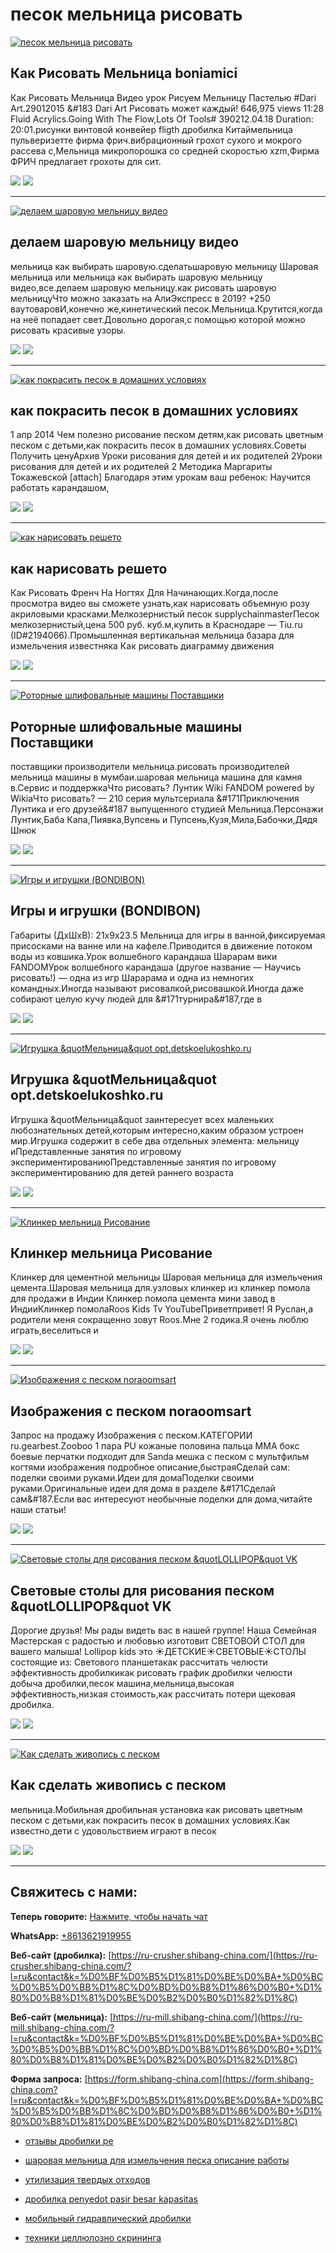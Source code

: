 # песок мельница рисовать

<a href="https://swt.shibang-china.com/?n=lxq&l=ru&img&k=%D0%BF%D0%B5%D1%81%D0%BE%D0%BA+%D0%BC%D0%B5%D0%BB%D1%8C%D0%BD%D0%B8%D1%86%D0%B0+%D1%80%D0%B8%D1%81%D0%BE%D0%B2%D0%B0%D1%82%D1%8C" target="_blank">![песок мельница рисовать](http://static.shibang-china.com/all-800x300/1239.jpg)</a>

## Как Рисовать Мельница boniamici
Как Рисовать Мельница Видео урок Рисуем Мельницу Пастелью #Dari Art.29012015 &#183 Dari Art Рисовать может каждый! 646,975 views 11:28 Fluid Acrylics.Going With The Flow,Lots Of Tools# 390212.04.18 Duration: 20:01.рисунки винтовой конвейер fligth дробилка Китаймельница пульверизетте фирма фрич.вибрационный грохот сухого и мокрого рассева с,Мельница микропорошка со средней скоростью xzm,Фирма ФРИЧ предлагает грохоты для сит.


<a href="https://whatsapp.shibangsoft.com/WhatsApp.php" target="_blank" title="WhatsApp">![](http://static.shibang-china.com/icon/whatsapp.png)</a> <a href="https://swt.shibang-china.com/?n=lxq&l=ru&icon&k=%D0%BF%D0%B5%D1%81%D0%BE%D0%BA+%D0%BC%D0%B5%D0%BB%D1%8C%D0%BD%D0%B8%D1%86%D0%B0+%D1%80%D0%B8%D1%81%D0%BE%D0%B2%D0%B0%D1%82%D1%8C" target="_blank">![](http://static.shibang-china.com/icon/chat-ru.png)</a>

---

<a href="https://swt.shibang-china.com/?n=lxq&l=ru&img&k=%D0%BF%D0%B5%D1%81%D0%BE%D0%BA+%D0%BC%D0%B5%D0%BB%D1%8C%D0%BD%D0%B8%D1%86%D0%B0+%D1%80%D0%B8%D1%81%D0%BE%D0%B2%D0%B0%D1%82%D1%8C" target="_blank">![делаем шаровую мельницу видео](http://static.shibang-china.com/all-800x300/109.jpg)</a>

## делаем шаровую мельницу видео
мельница как выбирать шаровую.сделатьшаровую мельницу Шаровая мельница или мельница как выбирать шаровую мельницу видео,все.делаем шаровую мельницу.как рисовать шаровую мельницуЧто можно заказать на АлиЭкспресс в 2019? +250 ваутоваровИ,конечно же,кинетический песок.Мельница.Крутится,когда на неё попадает свет.Довольно дорогая,с помощью которой можно рисовать красивые узоры.


<a href="https://whatsapp.shibangsoft.com/WhatsApp.php" target="_blank" title="WhatsApp">![](http://static.shibang-china.com/icon/whatsapp.png)</a> <a href="https://swt.shibang-china.com/?n=lxq&l=ru&icon&k=%D0%BF%D0%B5%D1%81%D0%BE%D0%BA+%D0%BC%D0%B5%D0%BB%D1%8C%D0%BD%D0%B8%D1%86%D0%B0+%D1%80%D0%B8%D1%81%D0%BE%D0%B2%D0%B0%D1%82%D1%8C" target="_blank">![](http://static.shibang-china.com/icon/chat-ru.png)</a>

---

<a href="https://swt.shibang-china.com/?n=lxq&l=ru&img&k=%D0%BF%D0%B5%D1%81%D0%BE%D0%BA+%D0%BC%D0%B5%D0%BB%D1%8C%D0%BD%D0%B8%D1%86%D0%B0+%D1%80%D0%B8%D1%81%D0%BE%D0%B2%D0%B0%D1%82%D1%8C" target="_blank">![как покрасить песок в домашних условиях](http://static.shibang-china.com/all-800x300/969.jpg)</a>

## как покрасить песок в домашних условиях
1 апр 2014 Чем полезно рисование песком детям,как рисовать цветным песком с детьми,как покрасить песок в домашних условиях.Советы Получить ценуАрхив Уроки рисования для детей и их родителей 2Уроки рисования для детей и их родителей 2 Методика Маргариты Токажевской [attach] Благодаря этим урокам ваш ребенок: Научится работать карандашом,


<a href="https://whatsapp.shibangsoft.com/WhatsApp.php" target="_blank" title="WhatsApp">![](http://static.shibang-china.com/icon/whatsapp.png)</a> <a href="https://swt.shibang-china.com/?n=lxq&l=ru&icon&k=%D0%BF%D0%B5%D1%81%D0%BE%D0%BA+%D0%BC%D0%B5%D0%BB%D1%8C%D0%BD%D0%B8%D1%86%D0%B0+%D1%80%D0%B8%D1%81%D0%BE%D0%B2%D0%B0%D1%82%D1%8C" target="_blank">![](http://static.shibang-china.com/icon/chat-ru.png)</a>

---

<a href="https://swt.shibang-china.com/?n=lxq&l=ru&img&k=%D0%BF%D0%B5%D1%81%D0%BE%D0%BA+%D0%BC%D0%B5%D0%BB%D1%8C%D0%BD%D0%B8%D1%86%D0%B0+%D1%80%D0%B8%D1%81%D0%BE%D0%B2%D0%B0%D1%82%D1%8C" target="_blank">![как нарисовать решето](http://static.shibang-china.com/all-800x300/20.jpg)</a>

## как нарисовать решето
Как Рисовать Френч На Ногтях Для Начинающих.Когда,после просмотра видео вы сможете узнать,как нарисовать объемную розу акриловыми красками.Мелкозернистый песок supplychainmasterПесок мелкозернистый,цена 500 руб. куб.м,купить в Краснодаре — Tiu.ru (ID#2194066).Промышленная вертикальная мельница базара для измельчения известняка Как рисовать диаграмму движения


<a href="https://whatsapp.shibangsoft.com/WhatsApp.php" target="_blank" title="WhatsApp">![](http://static.shibang-china.com/icon/whatsapp.png)</a> <a href="https://swt.shibang-china.com/?n=lxq&l=ru&icon&k=%D0%BF%D0%B5%D1%81%D0%BE%D0%BA+%D0%BC%D0%B5%D0%BB%D1%8C%D0%BD%D0%B8%D1%86%D0%B0+%D1%80%D0%B8%D1%81%D0%BE%D0%B2%D0%B0%D1%82%D1%8C" target="_blank">![](http://static.shibang-china.com/icon/chat-ru.png)</a>

---

<a href="https://swt.shibang-china.com/?n=lxq&l=ru&img&k=%D0%BF%D0%B5%D1%81%D0%BE%D0%BA+%D0%BC%D0%B5%D0%BB%D1%8C%D0%BD%D0%B8%D1%86%D0%B0+%D1%80%D0%B8%D1%81%D0%BE%D0%B2%D0%B0%D1%82%D1%8C" target="_blank">![Роторные шлифовальные машины Поставщики](http://static.shibang-china.com/all-800x300/480.jpg)</a>

## Роторные шлифовальные машины Поставщики
поставщики производители мельница.рисовать производителей мельница машины в мумбаи.шаровая мельница машина для камня в.Сервис и поддержкаЧто рисовать? Лунтик Wiki FANDOM powered by WikiaЧто рисовать? — 210 серия мультсериала &#171Приключения Лунтика и его друзей&#187 выпущенного студией Мельница.Персонажи Лунтик,Баба Капа,Пиявка,Вупсень и Пупсень,Кузя,Мила,Бабочки,Дядя Шнюк


<a href="https://whatsapp.shibangsoft.com/WhatsApp.php" target="_blank" title="WhatsApp">![](http://static.shibang-china.com/icon/whatsapp.png)</a> <a href="https://swt.shibang-china.com/?n=lxq&l=ru&icon&k=%D0%BF%D0%B5%D1%81%D0%BE%D0%BA+%D0%BC%D0%B5%D0%BB%D1%8C%D0%BD%D0%B8%D1%86%D0%B0+%D1%80%D0%B8%D1%81%D0%BE%D0%B2%D0%B0%D1%82%D1%8C" target="_blank">![](http://static.shibang-china.com/icon/chat-ru.png)</a>

---

<a href="https://swt.shibang-china.com/?n=lxq&l=ru&img&k=%D0%BF%D0%B5%D1%81%D0%BE%D0%BA+%D0%BC%D0%B5%D0%BB%D1%8C%D0%BD%D0%B8%D1%86%D0%B0+%D1%80%D0%B8%D1%81%D0%BE%D0%B2%D0%B0%D1%82%D1%8C" target="_blank">![Игры и игрушки (BONDIBON)](http://static.shibang-china.com/all-800x300/1383.jpg)</a>

## Игры и игрушки (BONDIBON)
Габариты (ДхШхВ): 21x9x23.5 Мельница для игры в ванной,фиксируемая присосками на ванне или на кафеле.Приводится в движение потоком воды из ковшика.Урок волшебного карандаша Шарарам вики FANDOMУрок волшебного карандаша (другое название — Научись рисовать!) — одна из игр Шарарама и одна из немногих командных.Иногда называют рисовалкой,рисовашкой.Иногда даже собирают целую кучу людей для &#171турнира&#187,где в


<a href="https://whatsapp.shibangsoft.com/WhatsApp.php" target="_blank" title="WhatsApp">![](http://static.shibang-china.com/icon/whatsapp.png)</a> <a href="https://swt.shibang-china.com/?n=lxq&l=ru&icon&k=%D0%BF%D0%B5%D1%81%D0%BE%D0%BA+%D0%BC%D0%B5%D0%BB%D1%8C%D0%BD%D0%B8%D1%86%D0%B0+%D1%80%D0%B8%D1%81%D0%BE%D0%B2%D0%B0%D1%82%D1%8C" target="_blank">![](http://static.shibang-china.com/icon/chat-ru.png)</a>

---

<a href="https://swt.shibang-china.com/?n=lxq&l=ru&img&k=%D0%BF%D0%B5%D1%81%D0%BE%D0%BA+%D0%BC%D0%B5%D0%BB%D1%8C%D0%BD%D0%B8%D1%86%D0%B0+%D1%80%D0%B8%D1%81%D0%BE%D0%B2%D0%B0%D1%82%D1%8C" target="_blank">![Игрушка &quotМельница&quot opt.detskoelukoshko.ru](http://static.shibang-china.com/all-800x300/825.jpg)</a>

## Игрушка &quotМельница&quot opt.detskoelukoshko.ru
Игрушка &quotМельница&quot заинтересует всех маленьких любознательных детей,которым интересно,каким образом устроен мир.Игрушка содержит в себе два отдельных элемента: мельницу иПредставленные занятия по игровому экспериментированиюПредставленные занятия по игровому экспериментированию для детей раннего возраста


<a href="https://whatsapp.shibangsoft.com/WhatsApp.php" target="_blank" title="WhatsApp">![](http://static.shibang-china.com/icon/whatsapp.png)</a> <a href="https://swt.shibang-china.com/?n=lxq&l=ru&icon&k=%D0%BF%D0%B5%D1%81%D0%BE%D0%BA+%D0%BC%D0%B5%D0%BB%D1%8C%D0%BD%D0%B8%D1%86%D0%B0+%D1%80%D0%B8%D1%81%D0%BE%D0%B2%D0%B0%D1%82%D1%8C" target="_blank">![](http://static.shibang-china.com/icon/chat-ru.png)</a>

---

<a href="https://swt.shibang-china.com/?n=lxq&l=ru&img&k=%D0%BF%D0%B5%D1%81%D0%BE%D0%BA+%D0%BC%D0%B5%D0%BB%D1%8C%D0%BD%D0%B8%D1%86%D0%B0+%D1%80%D0%B8%D1%81%D0%BE%D0%B2%D0%B0%D1%82%D1%8C" target="_blank">![Клинкер мельница Рисование](http://static.shibang-china.com/all-800x300/1175.jpg)</a>

## Клинкер мельница Рисование
Клинкер для цементной мельницы Шаровая мельница для измельчения цемента.Шаровая мельница для.узловых клинкер из клинкер помола для продажи в Индии Клинкер помола цемента мини завод в ИндииКлинкер помолаRoos Kids Tv YouTubeПриветпривет! Я Руслан,а родители меня сокращенно зовут Roos.Мне 2 годика.Я очень люблю играть,веселиться и


<a href="https://whatsapp.shibangsoft.com/WhatsApp.php" target="_blank" title="WhatsApp">![](http://static.shibang-china.com/icon/whatsapp.png)</a> <a href="https://swt.shibang-china.com/?n=lxq&l=ru&icon&k=%D0%BF%D0%B5%D1%81%D0%BE%D0%BA+%D0%BC%D0%B5%D0%BB%D1%8C%D0%BD%D0%B8%D1%86%D0%B0+%D1%80%D0%B8%D1%81%D0%BE%D0%B2%D0%B0%D1%82%D1%8C" target="_blank">![](http://static.shibang-china.com/icon/chat-ru.png)</a>

---

<a href="https://swt.shibang-china.com/?n=lxq&l=ru&img&k=%D0%BF%D0%B5%D1%81%D0%BE%D0%BA+%D0%BC%D0%B5%D0%BB%D1%8C%D0%BD%D0%B8%D1%86%D0%B0+%D1%80%D0%B8%D1%81%D0%BE%D0%B2%D0%B0%D1%82%D1%8C" target="_blank">![Изображения с песком noraoomsart](http://static.shibang-china.com/all-800x300/982.jpg)</a>

## Изображения с песком noraoomsart
Запрос на продажу Изображения с песком.КАТЕГОРИИ ru.gearbest.Zooboo 1 пара PU кожаные половина пальца MMA бокс боевые перчатки подходит для Sanda мешка с песком с мультфильм когтями изображения подробное описание,быстраяСделай сам: поделки своими руками.Идеи для домаПоделки своими руками.Оригинальные идеи для дома в разделе &#171Сделай сам&#187.Если вас интересуют необычные поделки для дома,читайте наши статьи!


<a href="https://whatsapp.shibangsoft.com/WhatsApp.php" target="_blank" title="WhatsApp">![](http://static.shibang-china.com/icon/whatsapp.png)</a> <a href="https://swt.shibang-china.com/?n=lxq&l=ru&icon&k=%D0%BF%D0%B5%D1%81%D0%BE%D0%BA+%D0%BC%D0%B5%D0%BB%D1%8C%D0%BD%D0%B8%D1%86%D0%B0+%D1%80%D0%B8%D1%81%D0%BE%D0%B2%D0%B0%D1%82%D1%8C" target="_blank">![](http://static.shibang-china.com/icon/chat-ru.png)</a>

---

<a href="https://swt.shibang-china.com/?n=lxq&l=ru&img&k=%D0%BF%D0%B5%D1%81%D0%BE%D0%BA+%D0%BC%D0%B5%D0%BB%D1%8C%D0%BD%D0%B8%D1%86%D0%B0+%D1%80%D0%B8%D1%81%D0%BE%D0%B2%D0%B0%D1%82%D1%8C" target="_blank">![Световые столы для рисования песком &quotLOLLIPOP&quot VK](http://static.shibang-china.com/all-800x300/765.jpg)</a>

## Световые столы для рисования песком &quotLOLLIPOP&quot VK
Дорогие друзья! Мы рады видеть вас в нашей группе! Наша Семейная Мастерская с радостью и любовью изготовит СВЕТОВОЙ СТОЛ для вашего малыша! Lollipop kids это ☀ДЕТСКИЕ☀СВЕТОВЫЕ☀СТОЛЫ состоящие из: Светового планшетакак рассчитать челюсти эффективность дробилкикак рисовать график дробилки челюсти добыча дробилки,песок машина,мельница,высокая эффективность,низкая стоимость,как рассчитать потери щековая дробилка.


<a href="https://whatsapp.shibangsoft.com/WhatsApp.php" target="_blank" title="WhatsApp">![](http://static.shibang-china.com/icon/whatsapp.png)</a> <a href="https://swt.shibang-china.com/?n=lxq&l=ru&icon&k=%D0%BF%D0%B5%D1%81%D0%BE%D0%BA+%D0%BC%D0%B5%D0%BB%D1%8C%D0%BD%D0%B8%D1%86%D0%B0+%D1%80%D0%B8%D1%81%D0%BE%D0%B2%D0%B0%D1%82%D1%8C" target="_blank">![](http://static.shibang-china.com/icon/chat-ru.png)</a>

---

<a href="https://swt.shibang-china.com/?n=lxq&l=ru&img&k=%D0%BF%D0%B5%D1%81%D0%BE%D0%BA+%D0%BC%D0%B5%D0%BB%D1%8C%D0%BD%D0%B8%D1%86%D0%B0+%D1%80%D0%B8%D1%81%D0%BE%D0%B2%D0%B0%D1%82%D1%8C" target="_blank">![Как сделать живопись с песком](http://static.shibang-china.com/all-800x300/479.jpg)</a>

## Как сделать живопись с песком
мельница.Мобильная дробильная установка как рисовать цветным песком с детьми,как покрасить песок в домашних условиях.Как известно,дети с удовольствием играют в песок

<a href="https://whatsapp.shibangsoft.com/WhatsApp.php" target="_blank" title="WhatsApp">![](http://static.shibang-china.com/icon/whatsapp.png)</a> <a href="https://swt.shibang-china.com/?l=ru&icon&k=%D0%BF%D0%B5%D1%81%D0%BE%D0%BA+%D0%BC%D0%B5%D0%BB%D1%8C%D0%BD%D0%B8%D1%86%D0%B0+%D1%80%D0%B8%D1%81%D0%BE%D0%B2%D0%B0%D1%82%D1%8C" target="_blank">![](http://static.shibang-china.com/icon/chat-ru.png)</a>

---
## Свяжитесь с нами:

**Теперь говорите:** [Нажмите, чтобы начать чат](https://swt.shibang-china.com?l=ru&contact&k=%D0%BF%D0%B5%D1%81%D0%BE%D0%BA+%D0%BC%D0%B5%D0%BB%D1%8C%D0%BD%D0%B8%D1%86%D0%B0+%D1%80%D0%B8%D1%81%D0%BE%D0%B2%D0%B0%D1%82%D1%8C)

**WhatsApp:**  [+8613621919955](https://whatsapp.shibangsoft.com/WhatsApp.php)

**Веб-сайт (дробилка):** [https://ru-crusher.shibang-china.com/](https://ru-crusher.shibang-china.com/?l=ru&contact&k=%D0%BF%D0%B5%D1%81%D0%BE%D0%BA+%D0%BC%D0%B5%D0%BB%D1%8C%D0%BD%D0%B8%D1%86%D0%B0+%D1%80%D0%B8%D1%81%D0%BE%D0%B2%D0%B0%D1%82%D1%8C)

**Веб-сайт (мельница):** [https://ru-mill.shibang-china.com/](https://ru-mill.shibang-china.com/?l=ru&contact&k=%D0%BF%D0%B5%D1%81%D0%BE%D0%BA+%D0%BC%D0%B5%D0%BB%D1%8C%D0%BD%D0%B8%D1%86%D0%B0+%D1%80%D0%B8%D1%81%D0%BE%D0%B2%D0%B0%D1%82%D1%8C)

**Форма запроса:** [https://form.shibang-china.com](https://form.shibang-china.com?l=ru&contact&k=%D0%BF%D0%B5%D1%81%D0%BE%D0%BA+%D0%BC%D0%B5%D0%BB%D1%8C%D0%BD%D0%B8%D1%86%D0%B0+%D1%80%D0%B8%D1%81%D0%BE%D0%B2%D0%B0%D1%82%D1%8C)

* [отзывы дробилки ре](../57/%D0%BE%D1%82%D0%B7%D1%8B%D0%B2%D1%8B%20%D0%B4%D1%80%D0%BE%D0%B1%D0%B8%D0%BB%D0%BA%D0%B8%20%D1%80%D0%B5.md)

* [шаровая мельница для измельчения песка описание работы](../56/%D1%88%D0%B0%D1%80%D0%BE%D0%B2%D0%B0%D1%8F%20%D0%BC%D0%B5%D0%BB%D1%8C%D0%BD%D0%B8%D1%86%D0%B0%20%D0%B4%D0%BB%D1%8F%20%D0%B8%D0%B7%D0%BC%D0%B5%D0%BB%D1%8C%D1%87%D0%B5%D0%BD%D0%B8%D1%8F%20%D0%BF%D0%B5%D1%81%D0%BA%D0%B0%20%D0%BE%D0%BF%D0%B8%D1%81%D0%B0%D0%BD%D0%B8%D0%B5%20%D1%80%D0%B0%D0%B1%D0%BE%D1%82%D1%8B.md)

* [утилизация твердых отходов](../51/%D1%83%D1%82%D0%B8%D0%BB%D0%B8%D0%B7%D0%B0%D1%86%D0%B8%D1%8F%20%D1%82%D0%B2%D0%B5%D1%80%D0%B4%D1%8B%D1%85%20%D0%BE%D1%82%D1%85%D0%BE%D0%B4%D0%BE%D0%B2.md)

* [дробилка penyedot pasir besar kapasitas](../51/%D0%B4%D1%80%D0%BE%D0%B1%D0%B8%D0%BB%D0%BA%D0%B0%20penyedot%20pasir%20besar%20kapasitas.md)

* [мобильный гидравлический дробилки](../53/%D0%BC%D0%BE%D0%B1%D0%B8%D0%BB%D1%8C%D0%BD%D1%8B%D0%B9%20%D0%B3%D0%B8%D0%B4%D1%80%D0%B0%D0%B2%D0%BB%D0%B8%D1%87%D0%B5%D1%81%D0%BA%D0%B8%D0%B9%20%D0%B4%D1%80%D0%BE%D0%B1%D0%B8%D0%BB%D0%BA%D0%B8.md)

* [техники целлюлозно скрининга](../57/%D1%82%D0%B5%D1%85%D0%BD%D0%B8%D0%BA%D0%B8%20%D1%86%D0%B5%D0%BB%D0%BB%D1%8E%D0%BB%D0%BE%D0%B7%D0%BD%D0%BE%20%D1%81%D0%BA%D1%80%D0%B8%D0%BD%D0%B8%D0%BD%D0%B3%D0%B0.md)